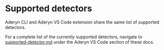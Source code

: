 # Supported detectors

Aderyn CLI and Aderyn VS Code extension share the same list of supported detectors.

For a complete list of the currently supported detectors, navigate to [supported-detector.md](../aderyn-vs-code/supported-detector.md "mention") under the Aderyn VS Code section of these docs.

